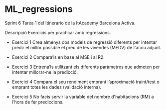 # ML_regressions
Sprint 6  Tarea 1 del Itinerario de la ItAcademy Barcelona Activa. 

Descripció
Exercicis per practicar amb regressions.

- Exercici 1
Crea almenys dos models de regressió diferents per intentar predir el millor possible el preu de les vivendes (MEDV) de l'arxiu adjunt.



- Exercici 2
Compara’ls en base al MSE i al R2.



- Exercici 3
Entrena’ls utilitzant els diferents paràmetres que admeten per intentar millorar-ne la predicció.



- Exercici 4
Compara el seu rendiment emprant l’aproximació traint/test o emprant totes les dades (validació interna).



- Exercici 5
No facis servir la variable del nombre d'habitacions (RM) a l’hora de fer prediccions.

